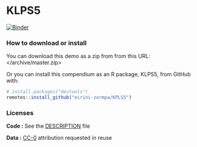
<!-- README.md is generated from README.Rmd. Please edit that file -->

# KLPS5
[![Binder](https://mybinder.org/badge_logo.svg)](https://mybinder.org/v2/gh/eirini-zormpa/KPLS5/master?urlpath=studio)

### How to download or install

You can download this demo as a zip from from this URL:
</archive/master.zip>

Or you can install this compendium as an R package, KLPS5, from GitHub
with:

``` r
# install.packages("devtools")
remotes::install_github("eirini-zormpa/KPLS5")
```

### Licenses

**Code :** See the [DESCRIPTION](DESCRIPTION) file

**Data :** [CC-0](http://creativecommons.org/publicdomain/zero/1.0/)
attribution requested in reuse
